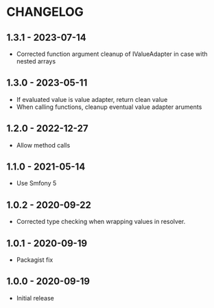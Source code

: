 # CHANGELOG

## 1.3.1 - 2023-07-14

* Corrected function argument cleanup of IValueAdapter in case with nested arrays

## 1.3.0 - 2023-05-11

* If evaluated value is value adapter, return clean value
* When calling functions, cleanup eventual value adapter aruments

## 1.2.0 - 2022-12-27

* Allow method calls


## 1.1.0 - 2021-05-14

* Use Smfony 5


## 1.0.2 - 2020-09-22

* Corrected type checking when wrapping values in resolver.


## 1.0.1 - 2020-09-19

* Packagist fix


## 1.0.0 - 2020-09-19

* Initial release
